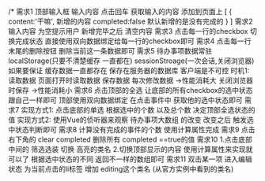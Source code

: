  /*
    需求1
      顶部输入框
      输入内容 点击回车
      获取输入的内容 添加到页面上
      [
        {
          content:'干嘛', 新增的内容
          completed:false 默认新增的是没有完成的
        }
      ]
    需求2
        输入内容 为空提示用户
        新增完毕之后 清空内容
    需求3
        点击每一行的checkbox 切换完成状态
        直接使用双向数据绑定给每一行的checkbox即可
    需求4
        点击每一行末尾的删除按钮 删除当前这一条数据即可
    需求5
        待办事项数据常驻 localStorage(只要不清楚缓存 一直都在) sessionStroage(一次会话,关闭浏览器)
          如果要保证 缓存数据一直都存在 保存在服务器的数据库 客户端是不可控
        时机1:
          读取数据
            页面打开时读取数据
          保存数据
            每次修改数据 ->性能消耗大
            关闭浏览器时保存 ->性能消耗小
    需求6
        点击顶部的全选 让底部的所有checkbox的选中状态 跟自己一样即可
          顶部使用双向数据绑定 在点击事件中 获取他的选中状态即可
    需求7
        实现方式1:
          点击底部的单选
            根据选中的个数 以及总个数 决定顶部全选状态的值
        实现方式2:
          使用Vue的侦听器来观察 待办事项大数组 的改变
          改变之后 触发选中状态判断即可
    需求8
        计算没有完成的事件的个数
        使用计算属性完成
    需求9
        点击右下角的 clear completed
        删除所有 completed ==true的值
    需求10
        1.点击底部中间的 筛选选装 切换 高亮的类名
        2.切换顶部显示的内容
          使用计算属性来实现就可以了
          根据选中状态的不同 返回不一样的数组即可
    需求11
        双击某一项 进入编辑状态
        为当前点击的li标签 增加 editing这个类名 (从官方实例中看到的类名)